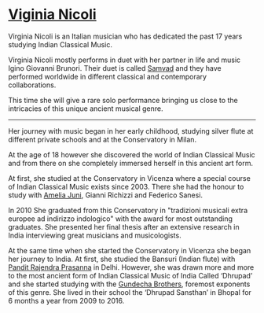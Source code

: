 # [Viginia Nicoli](http://www.samvadmusic.com/)

Virginia Nicoli is an Italian musician who has dedicated the past 17 years studying Indian Classical Music.

Virginia Nicoli mostly performs in duet with her partner in life and music Igino Giovanni Brunori. Their duet is called [Samvad](http://www.samvadmusic.com/) and they have performed worldwide in different classical and contemporary collaborations.

This time she will give a rare solo performance bringing us close to the intricacies of this unique ancient musical genre.

---

Her journey with music began in her early childhood, studying silver flute at different private schools and at the Conservatory in Milan.

At the age of 18 however she discovered the world of Indian Classical Music and from there on she completely immersed herself in this ancient art form.

At first, she studied at the Conservatory in Vicenza where a special course of Indian Classical Music exists since 2003. There she had the honour to study with [Amelia Juni](http://www.ameliacuni.de), Gianni Richizzi and Federico Sanesi.

In 2010 She graduated from this Conservatory in "tradizioni musicali extra europee ad indirizzo indologico" with the award for most outstanding graduates. She presented her final thesis after an extensive research in India interviewing great musicians and musicologists.

At the same time when she started the Conservatory in Vicenza she began her journey to India. At first, she studied the Bansuri (Indian flute) with [Pandit Rajendra Prasanna](https://en.wikipedia.org/wiki/Rajendra_Prasanna) in Delhi. However, she was drawn more and more to the most ancient form of Indian Classical Music of India Called ‘Dhrupad’ and she started studying with the [Gundecha Brothers](https://en.wikipedia.org/wiki/Gundecha_Brothers), foremost exponents of this genre. She lived in their school the ‘Dhrupad Sansthan’ in Bhopal for 6 months a year from 2009 to 2016.
